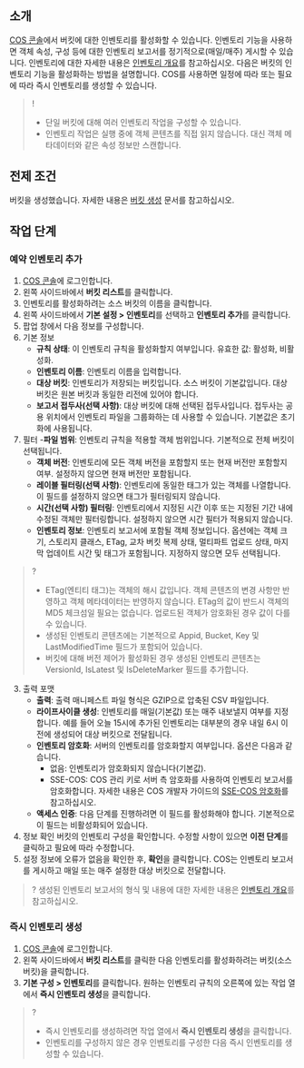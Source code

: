 ## 소개

[COS 콘솔](https://console.cloud.tencent.com/cos5)에서 버킷에 대한 인벤토리를 활성화할 수 있습니다. 인벤토리 기능을 사용하면 객체 속성, 구성 등에 대한 인벤토리 보고서를 정기적으로(매일/매주) 게시할 수 있습니다. 인벤토리에 대한 자세한 내용은 [인벤토리 개요](https://intl.cloud.tencent.com/document/product/436/30622)를 참고하십시오. 다음은 버킷의 인벤토리 기능을 활성화하는 방법을 설명합니다. COS를 사용하면 일정에 따라 또는 필요에 따라 즉시 인벤토리를 생성할 수 있습니다.

>!
> - 단일 버킷에 대해 여러 인벤토리 작업을 구성할 수 있습니다.
> - 인벤토리 작업은 실행 중에 객체 콘텐츠를 직접 읽지 않습니다. 대신 객체 메타데이터와 같은 속성 정보만 스캔합니다.
> 

## 전제 조건

버킷을 생성했습니다. 자세한 내용은 [버킷 생성](https://intl.cloud.tencent.com/document/product/436/13309) 문서를 참고하십시오.

## 작업 단계

### 예약 인벤토리 추가

1. [COS 콘솔](https://console.cloud.tencent.com/cos5)에 로그인합니다.
2. 왼쪽 사이드바에서 **버킷 리스트**를 클릭합니다.
3. 인벤토리를 활성화하려는 소스 버킷의 이름을 클릭합니다.
4. 왼쪽 사이드바에서 **기본 설정 > 인벤토리**를 선택하고 **인벤토리 추가**를 클릭합니다.
5. 팝업 창에서 다음 정보를 구성합니다.
 1. 기본 정보
    - **규칙 상태**: 이 인벤토리 규칙을 활성화할지 여부입니다. 유효한 값: 활성화, 비활성화.
    - **인벤토리 이름**: 인벤토리 이름을 입력합니다.
    - **대상 버킷**: 인벤토리가 저장되는 버킷입니다. 소스 버킷이 기본값입니다. 대상 버킷은 원본 버킷과 동일한 리전에 있어야 합니다.
    - **보고서 접두사(선택 사항)**: 대상 버킷에 대해 선택된 접두사입니다. 접두사는 공용 위치에서 인벤토리 파일을 그룹화하는 데 사용할 수 있습니다. 기본값은 초기화에 사용됩니다.
 2. 필터
    -**파일 범위**: 인벤토리 규칙을 적용할 객체 범위입니다. 기본적으로 전체 버킷이 선택됩니다.
	- **객체 버전**: 인벤토리에 모든 객체 버전을 포함할지 또는 현재 버전만 포함할지 여부. 설정하지 않으면 현재 버전만 포함됩니다.
	- **레이블 필터링(선택 사항)**: 인벤토리에 동일한 태그가 있는 객체를 나열합니다. 이 필드를 설정하지 않으면 태그가 필터링되지 않습니다.
	- **시간(선택 사항) 필터링**: 인벤토리에서 지정된 시간 이후 또는 지정된 기간 내에 수정된 객체만 필터링합니다. 설정하지 않으면 시간 필터가 적용되지 않습니다.
	- **인벤토리 정보**: 인벤토리 보고서에 포함될 객체 정보입니다. 옵션에는 객체 크기, 스토리지 클래스, ETag, 교차 버킷 복제 상태, 멀티파트 업로드 상태, 마지막 업데이트 시간 및 태그가 포함됩니다. 지정하지 않으면 모두 선택됩니다.
>?
>- ETag(엔티티 태그)는 객체의 해시 값입니다. 객체 콘텐츠의 변경 사항만 반영하고 객체 메타데이터는 반영하지 않습니다. ETag의 값이 반드시 객체의 MD5 체크섬일 필요는 없습니다. 업로드된 객체가 암호화된 경우 값이 다를 수 있습니다.
>- 생성된 인벤토리 콘텐츠에는 기본적으로 Appid, Bucket, Key 및 LastModifiedTime 필드가 포함되어 있습니다.
>- 버킷에 대해 버전 제어가 활성화된 경우 생성된 인벤토리 콘텐츠는 VersionId, IsLatest 및 IsDeleteMarker 필드를 추가합니다.
>
 3. 출력 포맷
	- **출력**: 출력 매니페스트 파일 형식은 GZIP으로 압축된 CSV 파일입니다.
	- **라이프사이클 생성**: 인벤토리를 매일(기본값) 또는 매주 내보낼지 여부를 지정합니다. 예를 들어 오늘 15시에 추가된 인벤토리는 대부분의 경우 내일 6시 이전에 생성되어 대상 버킷으로 전달됩니다.
	- **인벤토리 암호화**: 서버의 인벤토리를 암호화할지 여부입니다. 옵션은 다음과 같습니다.
		 - 없음: 인벤토리가 암호화되지 않습니다(기본값).
		 - SSE-COS: COS 관리 키로 서버 측 암호화를 사용하여 인벤토리 보고서를 암호화합니다. 자세한 내용은 COS 개발자 가이드의 [SSE-COS 암호화](https://intl.cloud.tencent.com/document/product/436/18145)를 참고하십시오.
	- **액세스 인증**: 다음 단계를 진행하려면 이 필드를 활성화해야 합니다. 기본적으로 이 필드는 비활성화되어 있습니다.
 4. 정보 확인
버킷의 인벤토리 구성을 확인합니다. 수정할 사항이 있으면 **이전 단계**를 클릭하고 필요에 따라 수정합니다.
6. 설정 정보에 오류가 없음을 확인한 후, **확인**을 클릭합니다. COS는 인벤토리 보고서를 게시하고 매일 또는 매주 설정한 대상 버킷으로 전달합니다.
>? 생성된 인벤토리 보고서의 형식 및 내용에 대한 자세한 내용은 [인벤토리 개요](https://intl.cloud.tencent.com/document/product/436/30622)를 참고하십시오.
>

### 즉시 인벤토리 생성

1. [COS 콘솔](https://console.cloud.tencent.com/cos5)에 로그인합니다.
2. 왼쪽 사이드바에서 **버킷 리스트**를 클릭한 다음 인벤토리를 활성화하려는 버킷(소스 버킷)을 클릭합니다.
3. **기본 구성 > 인벤토리**를 클릭합니다. 원하는 인벤토리 규칙의 오른쪽에 있는 작업 열에서 **즉시 인벤토리 생성**을 클릭합니다.
>? 
>- 즉시 인벤토리를 생성하려면 작업 열에서 **즉시 인벤토리 생성**을 클릭합니다.
>- 인벤토리를 구성하지 않은 경우 인벤토리를 구성한 다음 즉시 인벤토리를 생성할 수 있습니다.
>


